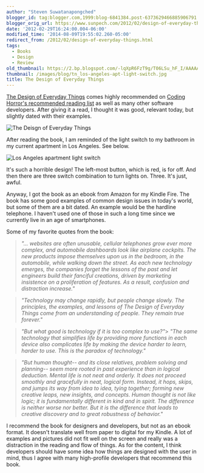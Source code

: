 ```yaml
---
author: "Steven Suwatanapongched"
blogger_id: tag:blogger.com,1999:blog-6841384.post-6373629466885906791
blogger_orig_url: https://www.sunpech.com/2012/02/design-of-everyday-things.html
date: '2012-02-29T16:24:00.004-06:00'
modified_time: '2014-08-09T19:55:02.260-05:00'
redirect_from: /2012/02/design-of-everyday-things.html
tags:
  - Books
  - Design
  - Review
old_thumbnail: https://2.bp.blogspot.com/-lqXpR6FzT9g/T06LSu_hF_I/AAAAAAAA7K4/2KAKtjCS6FY/s800/2012-02-29+at+12-22-53.jpg
thumbnail: /images/blog/tn_los-angeles-apt-light-switch.jpg
title: The Design of Everyday Things
---
```



[The Design of Everyday Things](https://www.amazon.com/gp/product/0465067107/ref=as_li_ss_tl?ie=UTF8&amp;tag=sunpech-20&amp;linkCode=as2&amp;camp=1789&amp;creative=390957&amp;creativeASIN=0465067107) comes highly recommended on [Coding Horror's recommended reading list](https://www.codinghorror.com/blog/2004/02/recommended-reading-for-developers.html) as well as many other software developers. After giving it a read, I thought it was good, relevant today, but slightly dated with their examples.

![The Deisgn of Everyday Things](/images/blog/418eiOV-FSL.jpg)

After reading the book, I am reminded of the light switch to my bathroom in my current apartment in Los Angeles. See below.

![Los Angeles apartment light switch](/images/blog/2012-02-29-at-12-22-53.jpg)

It's such a horrible design! The left-most button, which is red, is for off. And then there are three switch combination to turn lights on. Three. It's just, awful.

Anyway, I got the book as an ebook from Amazon for my Kindle Fire. The book has some good examples of common design issues in today's world, but some of them are a bit dated. An example would be the hardline telephone. I haven't used one of those in such a long time since we currently live in an age of smartphones.

Some of my favorite quotes from the book:

> *"... websites are often unusable, cellular telephones grow ever more complex, and automobile dashboards look like airplane cockpits. The new products impose themselves upon us in the bedroom, in the automobile, while walking down the street. As each new technology emerges, the companies forget the lessons of the past and let engineers build their fanciful creations, driven by marketing insistence on a proliferation of features. As a result, confusion and distraction increase."*

> *"Technology may change rapidly, but people change slowly. The principles, the examples, and lessons of The Design of Everyday Things come from an understanding of people. They remain true forever."*

> *"But what good is technology if it is too complex to use?"*> *"The same technology that simplifies life by providing more functions in each device also complicates life by making the device harder to learn, harder to use. This is the paradox of technology."*

> *"But human thought-- and its close relatives, problem solving and planning-- seem more rooted in past experience than in logical deduction. Mental life is not neat and orderly. It does not proceed smoothly and gracefully in neat, logical form. Instead, it hops, skips, and jumps its way from idea to idea, tying together; forming new creative leaps, new insights, and concepts. Human thought is not like logic; it is fundamentally different in kind and in spirit. The difference is neither worse nor better. But it is the difference that leads to creative discovery and to great robustness of behavior."*

I recommend the book for designers and developers, but not as an ebook format. It doesn't translate well from paper to digital for my Kindle. A lot of examples and pictures did not fit well on the screen and really was a distraction in the reading and flow of things. As for the content, I think developers should have some idea how things are designed with the user in mind, thus I agree with many high-profile developers that recommend this book.